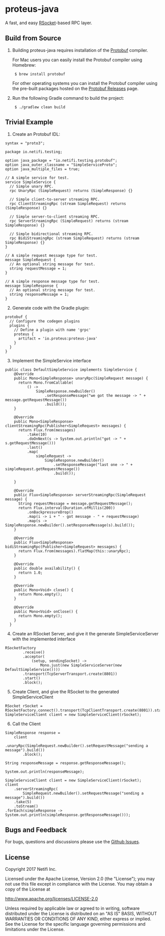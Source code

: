 # proteus-java
A fast, and easy [RSocket](http://rsocket.io/)-based RPC layer.

## Build from Source
1. Building proteus-java requires installation of the [Protobuf](https://github.com/google/protobuf) compiler.

    For Mac users you can easily install the Protobuf compiler using Homebrew:

        $ brew install protobuf

    For other operating systems you can install the Protobuf compiler using the pre-built packages hosted on the [Protobuf Releases](https://github.com/google/protobuf/releases) page.

2. Run the following Gradle command to build the project:

        $ ./gradlew clean build

## Trivial Example
1. Create an Protobuf IDL:
```
syntax = "proto3";

package io.netifi.testing;

option java_package = "io.netifi.testing.protobuf";
option java_outer_classname = "SimpleServiceProto";
option java_multiple_files = true;

// A simple service for test.
service SimpleService {
  // Simple unary RPC.
  rpc UnaryRpc (SimpleRequest) returns (SimpleResponse) {}

  // Simple client-to-server streaming RPC.
  rpc ClientStreamingRpc (stream SimpleRequest) returns (SimpleResponse) {}

  // Simple server-to-client streaming RPC.
  rpc ServerStreamingRpc (SimpleRequest) returns (stream SimpleResponse) {}

  // Simple bidirectional streaming RPC.
  rpc BidiStreamingRpc (stream SimpleRequest) returns (stream SimpleResponse) {}
}

// A simple request message type for test.
message SimpleRequest {
  // An optional string message for test.
  string requestMessage = 1;
}

// A simple response message type for test.
message SimpleResponse {
  // An optional string message for test.
  string responseMessage = 1;
}
```

2. Generate code with the Gradle plugin:
```
protobuf {
  // Configure the codegen plugins
  plugins {
    // Define a plugin with name 'grpc'
    proteus {
      artifact = 'io.proteus:proteus-java'
    }
  }
}
```

3. Implement the SimpleService interface
```
public class DefaultSimpleService implements SimpleService {
    @Override
    public Mono<SimpleResponse> unaryRpc(SimpleRequest message) {
      return Mono.fromCallable(
          () ->
              SimpleResponse.newBuilder()
                  .setResponseMessage("we got the message -> " + message.getRequestMessage())
                  .build());
    }

    @Override
    public Mono<SimpleResponse> clientStreamingRpc(Publisher<SimpleRequest> messages) {
      return Flux.from(messages)
          .take(10)
          .doOnNext(s -> System.out.println("got -> " + s.getRequestMessage()))
          .last()
          .map(
              simpleRequest ->
                  SimpleResponse.newBuilder()
                      .setResponseMessage("last one -> " + simpleRequest.getRequestMessage())
                      .build());

    }

    @Override
    public Flux<SimpleResponse> serverStreamingRpc(SimpleRequest message) {
      String requestMessage = message.getRequestMessage();
      return Flux.interval(Duration.ofMillis(200))
          .onBackpressureDrop()
          .map(i -> i + " - got message - " + requestMessage)
          .map(s -> SimpleResponse.newBuilder().setResponseMessage(s).build());
    }

    @Override
    public Flux<SimpleResponse> bidiStreamingRpc(Publisher<SimpleRequest> messages) {
      return Flux.from(messages).flatMap(this::unaryRpc);
    }

    @Override
    public double availability() {
      return 1.0;
    }

    @Override
    public Mono<Void> close() {
      return Mono.empty();
    }

    @Override
    public Mono<Void> onClose() {
      return Mono.empty();
    }
  }
```

4. Create an RSocket Server, and give it the generate SimpleServiceServer with the implemented interface
```
RSocketFactory
        .receive()
        .acceptor(
            (setup, sendingSocket) ->
                Mono.just(new SimpleServiceServer(new DefaultSimpleService())))
        .transport(TcpServerTransport.create(8801))
        .start()
        .block();
```

5. Create Client, and give the RSocket to the generated SimpleServiceClient
```
RSocket rSocket = RSocketFactory.connect().transport(TcpClientTransport.create(8801)).start().block();
SimpleServiceClient client = new SimpleServiceClient(rSocket);
```

6. Call the Client
```
SimpleResponse response =
    client
        .unaryRpc(SimpleRequest.newBuilder().setRequestMessage("sending a message").build())
        .block();

String responseMessage = response.getResponseMessage();

System.out.println(responseMessage);

SimpleServiceClient client = new SimpleServiceClient(rSocket);
client
    .serverStreamingRpc(
        SimpleRequest.newBuilder().setRequestMessage("sending a message").build())
    .take(5)
    .toStream()
.forEach(simpleResponse -> System.out.println(simpleResponse.getResponseMessage()));

```

## Bugs and Feedback

For bugs, questions and discussions please use the [Github Issues](https://github.com/netifi/proteus-java/issues).

## License
Copyright 2017 Netifi Inc.

Licensed under the Apache License, Version 2.0 (the "License"); you may not use this file except in compliance with the License. You may obtain a copy of the License at

http://www.apache.org/licenses/LICENSE-2.0

Unless required by applicable law or agreed to in writing, software distributed under the License is distributed on an "AS IS" BASIS, WITHOUT WARRANTIES OR CONDITIONS OF ANY KIND, either express or implied. See the License for the specific language governing permissions and limitations under the License.
